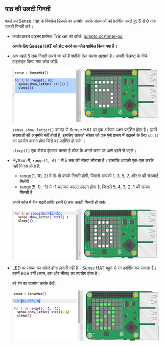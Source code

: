 ## पाठ की उलटी गिनती

पहले हम Sense Hat के पिक्सेल डिस्प्ले का उपयोग करके संख्याओं को प्रदर्शित करते हुए 5 से 0 तक उलटी गिनती करें।

+ काउंटडाउन टाइमर प्रारंभक Trinket को खोलें: <a href="http://jumpto.cc/timer-go" target="_blank">jumpto.cc/timer-go</a>
    
    **आपके लिए Sense HAT को सेट करने का कोड शामिल किया गया है।**

+ आप पहले 5 तक गिनती करने जा रहे हैं क्योंकि ऐसा करना आसान है। अपनी स्क्रिप्ट के नीचे हाइलाइट किया गया कोड जोड़ें:
    
    ![स्क्रीनशॉट](images/timer-count.png)
    
    `sense.show_letter()` कमांड से Sense HAT पर एक अकेला अक्षर प्रदर्शित होता है। इसमें संख्याओं की अनुमति नहीं होती है, इसलिए आपको संख्या को एक ऐसे प्रारूप में बदलने के लिए `str()` का उपयोग करना होगा जिसे वह प्रदर्शित हो सके ।
    
    `sleep(1)` एक सेकंड इंतजार करता है कोड के अगले चरण पर आगे बढ़ने से पहले।

+ Python में, `range(1, 6)` 1 से 5 तक की संख्या लौटाता है। हालांकि आपको एक-एक करके नहीं गिनना होता है:
    
    + range(1, 10, 2) में दो-दो करके गिनती होगी, जिससे आपको 1, 3, 5, 7, और 9 की संख्याएँ मिलेंगी
    + range(5, 0, -1) में -1 घटाकर काउंट डाउन होता है, जिससे 5, 4, 3, 2, 1 की संख्या मिलती है
    
    अपने कोड में रेंज बदलें ताकि इसमें 0 तक उलटी गिनती हो सके:
    
    ![स्क्रीनशॉट](images/timer-numbers.png)

+ LED पर संख्या का सफेद होना ज़रूरी नहीं है - Sense HAT बहुत से रंग प्रदर्शित कर सकता है। इसमें RGB रंगों (लाल, हरा और नीला) का उपयोग होता है।
    
    हरे रंग का उपयोग करके देखें:
    
    ![स्क्रीनशॉट](images/timer-green.png)